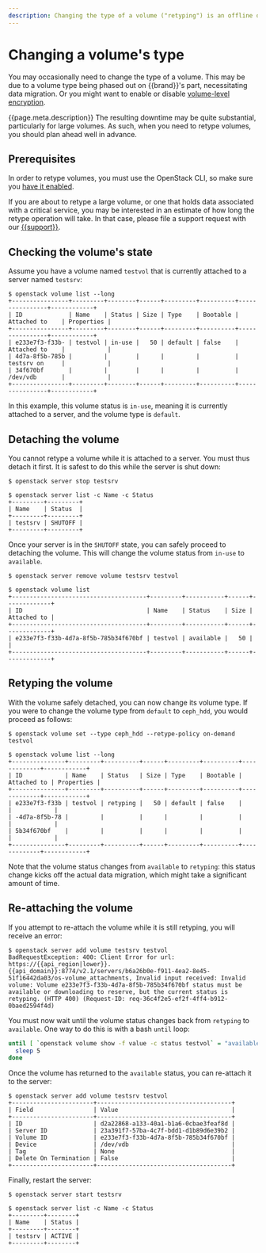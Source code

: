 ```yaml
---
description: Changing the type of a volume ("retyping") is an offline operation that requires detaching the volume from its server, and setting its new type.
---
```

# Changing a volume's type

You may occasionally need to change the type of a volume.
This may be due to a volume type being phased out on {{brand}}'s part, necessitating data migration.
Or you might want to enable or disable [volume-level encryption](encrypted-volumes.md).

{{page.meta.description}}
The resulting downtime may be quite substantial, particularly for large volumes.
As such, when you need to retype volumes, you should plan ahead well in advance.

## Prerequisites

In order to retype volumes, you must use the OpenStack CLI, so make sure you [have it enabled](../../getting-started/enable-openstack-cli.md).

If you are about to retype a large volume, or one that holds data associated with a critical service, you may be interested in an estimate of how long the retype operation will take.
In that case, please file a support request with our [{{support}}](https://{{support_domain}}/servicedesk).

## Checking the volume's state

Assume you have a volume named `testvol` that is currently attached to a server named `testsrv`:

```console
$ openstack volume list --long
+----------------+---------+--------+------+---------+----------+----------------+------------+
| ID             | Name    | Status | Size | Type    | Bootable | Attached to    | Properties |
+----------------+---------+--------+------+---------+----------+----------------+------------+
| e233e7f3-f33b- | testvol | in-use |   50 | default | false    | Attached to    |            |
| 4d7a-8f5b-785b |         |        |      |         |          | testsrv on     |            |
| 34f670bf       |         |        |      |         |          | /dev/vdb       |            |
+----------------+---------+--------+------+---------+----------+----------------+------------+
```

In this example, this volume status is `in-use`, meaning it is currently attached to a server, and the volume type is `default`.

## Detaching the volume

You cannot retype a volume while it is attached to a server.
You must thus detach it first.
It is safest to do this while the server is shut down:

```console
$ openstack server stop testsrv

$ openstack server list -c Name -c Status
+---------+---------+
| Name    | Status  |
+---------+---------+
| testsrv | SHUTOFF |
+---------+---------+
```

Once your server is in the `SHUTOFF` state, you can safely proceed to detaching the volume.
This will change the volume status from `in-use` to `available`.

```console
$ openstack server remove volume testsrv testvol

$ openstack volume list
+--------------------------------------+---------+-----------+------+-------------+
| ID                                   | Name    | Status    | Size | Attached to |
+--------------------------------------+---------+-----------+------+-------------+
| e233e7f3-f33b-4d7a-8f5b-785b34f670bf | testvol | available |   50 |             |
+--------------------------------------+---------+-----------+------+-------------+
```

## Retyping the volume

With the volume safely detached, you can now change its volume type.
If you were to change the volume type from `default` to `ceph_hdd`, you would proceed as follows:

```console
$ openstack volume set --type ceph_hdd --retype-policy on-demand testvol

$ openstack volume list --long
+---------------+---------+----------+------+---------+----------+-------------+------------+
| ID            | Name    | Status   | Size | Type    | Bootable | Attached to | Properties |
+---------------+---------+----------+------+---------+----------+-------------+------------+
| e233e7f3-f33b | testvol | retyping |   50 | default | false    |             |            |
| -4d7a-8f5b-78 |         |          |      |         |          |             |            |
| 5b34f670bf    |         |          |      |         |          |             |            |
+---------------+---------+----------+------+---------+----------+-------------+------------+
```

Note that the volume status changes from `available` to `retyping`: this status change kicks off the actual data migration, which might take a significant amount of time.

## Re-attaching the volume

If you attempt to re-attach the volume while it is still retyping, you will receive an error:

```console
$ openstack server add volume testsrv testvol
BadRequestException: 400: Client Error for url: https://{{api_region|lower}}.{{api_domain}}:8774/v2.1/servers/b6a26b0e-f911-4ea2-8e45-51f16442da03/os-volume_attachments, Invalid input received: Invalid volume: Volume e233e7f3-f33b-4d7a-8f5b-785b34f670bf status must be available or downloading to reserve, but the current status is retyping. (HTTP 400) (Request-ID: req-36c4f2e5-ef2f-4ff4-b912-0baed2594f4d)
```

You must now wait until the volume status changes back from `retyping` to `available`.
One way to do this is with a bash `until` loop:

```bash
until [ `openstack volume show -f value -c status testvol` = "available" ]; do
  sleep 5
done
```

Once the volume has returned to the `available` status, you can re-attach it to the server:

```console
$ openstack server add volume testsrv testvol
+-----------------------+--------------------------------------+
| Field                 | Value                                |
+-----------------------+--------------------------------------+
| ID                    | d2a22868-a133-40a1-b1a6-0cbae3feaf8d |
| Server ID             | 23a391f7-57ba-4c7f-bdd1-d1b89d6e39b2 |
| Volume ID             | e233e7f3-f33b-4d7a-8f5b-785b34f670bf |
| Device                | /dev/vdb                             |
| Tag                   | None                                 |
| Delete On Termination | False                                |
+-----------------------+--------------------------------------+
```

Finally, restart the server:

```console
$ openstack server start testsrv

$ openstack server list -c Name -c Status
+---------+--------+
| Name    | Status |
+---------+--------+
| testsrv | ACTIVE |
+---------+--------+
```
